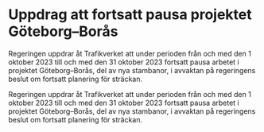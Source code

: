 # Uppdrag att fortsatt pausa projektet Göteborg–Borås

Regeringen uppdrar åt Trafikverket att under perioden från och med den 1 oktober 2023 till och med den 31 oktober 2023 fortsatt pausa arbetet i projektet Göteborg–Borås, del av nya stambanor, i avvaktan på regeringens beslut om fortsatt planering för sträckan.

Regeringen uppdrar åt Trafikverket att under perioden från och med den 1 oktober 2023 till och med den 31 oktober 2023 fortsatt pausa arbetet i projektet Göteborg–Borås, del av nya stambanor, i avvaktan på regeringens beslut om fortsatt planering för sträckan.
